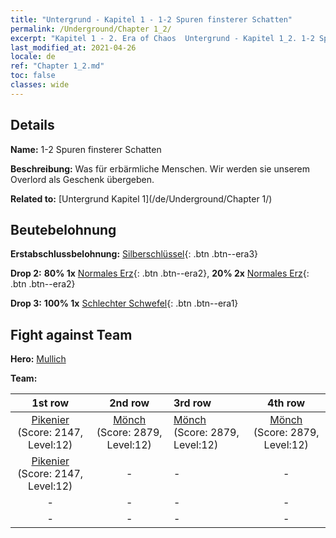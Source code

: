 ```yaml
---
title: "Untergrund - Kapitel 1 - 1-2 Spuren finsterer Schatten"
permalink: /Underground/Chapter 1_2/
excerpt: "Kapitel 1 - 2. Era of Chaos  Untergrund - Kapitel 1_2. 1-2 Spuren finsterer Schatten"
last_modified_at: 2021-04-26
locale: de
ref: "Chapter 1_2.md"
toc: false
classes: wide
---
```


## Details

 **Name:** 1-2 Spuren finsterer Schatten

 **Beschreibung:** Was für erbärmliche Menschen. Wir werden sie unserem Overlord als Geschenk übergeben.

 **Related to:** [Untergrund Kapitel 1](/de/Underground/Chapter 1/)

## Beutebelohnung

 **Erstabschlussbelohnung:** [Silberschlüssel](/ItemsDE/con_693/){: .btn .btn--era3}

 **Drop 2:** **80% 1x** [Normales Erz](/ItemsDE/mat_6/){: .btn .btn--era2}, **20% 2x** [Normales Erz](/ItemsDE/mat_6/){: .btn .btn--era2}

 **Drop 3:** **100% 1x** [Schlechter Schwefel](/ItemsDE/mat_3/){: .btn .btn--era1}


## Fight against Team
 **Hero:** [Mullich](/de/heroes/Mullich/)

 **Team:**


  | 1st row | 2nd row | 3rd row | 4th row |
  |:----:|:----:|:----|:----:|
  | [Pikenier](/de/units/Pikeman/) (Score: 2147, Level:12)  | [Mönch](/de/units/Monk/) (Score: 2879, Level:12)  | [Mönch](/de/units/Monk/) (Score: 2879, Level:12)  | [Mönch](/de/units/Monk/) (Score: 2879, Level:12)  |
  | [Pikenier](/de/units/Pikeman/) (Score: 2147, Level:12)  | - | - | - |
  | - | - | - | - |
  | - | - | - | - |


